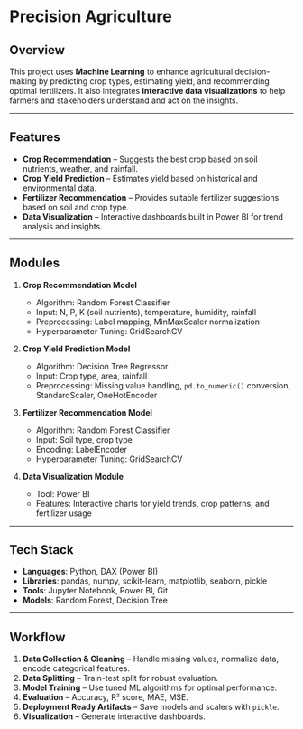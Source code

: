 #  Precision Agriculture

##  Overview

This project uses **Machine Learning** to enhance agricultural decision-making by predicting crop types, estimating yield, and recommending optimal fertilizers. It also integrates **interactive data visualizations** to help farmers and stakeholders understand and act on the insights.

---

##  Features

* **Crop Recommendation** – Suggests the best crop based on soil nutrients, weather, and rainfall.
* **Crop Yield Prediction** – Estimates yield based on historical and environmental data.
* **Fertilizer Recommendation** – Provides suitable fertilizer suggestions based on soil and crop type.
* **Data Visualization** – Interactive dashboards built in Power BI for trend analysis and insights.

---

##  Modules

1. **Crop Recommendation Model**

   * Algorithm: Random Forest Classifier
   * Input: N, P, K (soil nutrients), temperature, humidity, rainfall
   * Preprocessing: Label mapping, MinMaxScaler normalization
   * Hyperparameter Tuning: GridSearchCV

2. **Crop Yield Prediction Model**

   * Algorithm: Decision Tree Regressor
   * Input: Crop type, area, rainfall
   * Preprocessing: Missing value handling, `pd.to_numeric()` conversion, StandardScaler, OneHotEncoder

3. **Fertilizer Recommendation Model**

   * Algorithm: Random Forest Classifier
   * Input: Soil type, crop type
   * Encoding: LabelEncoder
   * Hyperparameter Tuning: GridSearchCV

4. **Data Visualization Module**

   * Tool: Power BI
   * Features: Interactive charts for yield trends, crop patterns, and fertilizer usage

---

##  Tech Stack

* **Languages**: Python, DAX (Power BI)
* **Libraries**: pandas, numpy, scikit-learn, matplotlib, seaborn, pickle
* **Tools**: Jupyter Notebook, Power BI, Git
* **Models**: Random Forest, Decision Tree

---

##  Workflow

1. **Data Collection & Cleaning** – Handle missing values, normalize data, encode categorical features.
2. **Data Splitting** – Train-test split for robust evaluation.
3. **Model Training** – Use tuned ML algorithms for optimal performance.
4. **Evaluation** – Accuracy, R² score, MAE, MSE.
5. **Deployment Ready Artifacts** – Save models and scalers with `pickle`.
6. **Visualization** – Generate interactive dashboards.

